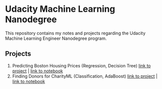 # Udacity Machine Learning Nanodegree
This repository contains my notes and projects regarding the Udacity Machine Learning Engineer Nanodegree program.

## Projects
1. Predicting Boston Housing Prices (Regression, Decision Tree) [link to project](/01-boston_housing) | [link to notebook](/01-boston_housing/boston_housing.ipynb)
2. Finding Donors for CharityML (Classification, AdaBoost) [link to project](02-finding_donors) | [link to notebook](/02-finding_donors/finding_donors.ipynb)